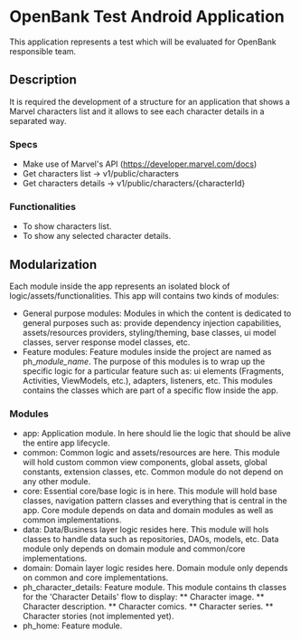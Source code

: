 # OpenBank Test Android Application

This application represents a test which will be evaluated for OpenBank responsible team.

## Description
It is required the development of a structure for an application that shows a Marvel characters list
and it allows to see each character details in a separated way.

### Specs
* Make use of Marvel's API (https://developer.marvel.com/docs)
* Get characters list -> v1/public/characters
* Get characters details -> v1/public/characters/{characterId}

### Functionalities
* To show characters list.
* To show any selected character details.

## Modularization
Each module inside the app represents an isolated block of logic/assets/functionalities.
This app will contains two kinds of modules:
* General purpose modules: Modules in which the content is dedicated to general purposes such as:
  provide dependency injection capabilities, assets/resources providers, styling/theming, base classes, 
  ui model classes, server response model classes, etc.
* Feature modules: Feature modules inside the project are named as ph_*module_name*. The purpose of
  this modules is to wrap up the specific logic for a particular feature such as: ui elements 
  (Fragments, Activities, ViewModels, etc.), adapters, listeners, etc. This modules contains the 
  classes which are part of a specific flow inside the app.

### Modules
* app: Application module. In here should lie the logic that should be alive the entire app lifecycle.
* common: Common logic and assets/resources are here. This module will hold custom common view 
  components, global assets, global constants, extension classes, etc. Common module do not depend
  on any other module.
* core: Essential core/base logic is in here. This module will hold base classes, navigation pattern
  classes and everything that is central in the app. Core module depends on data and domain modules
  as well as common implementations.
* data: Data/Business layer logic resides here. This module will hols classes to handle data such as
  repositories, DAOs, models, etc. Data module only depends on domain module and common/core 
  implementations.
* domain: Domain layer logic resides here. Domain module only depends on common and core 
  implementations.
* ph_character_details: Feature module. This module contains th classes for the 'Character Details'
  flow to display: 
  ** Character image.
  ** Character description.
  ** Character comics.
  ** Character series.
  ** Character stories (not implemented yet).
* ph_home: Feature module. 
